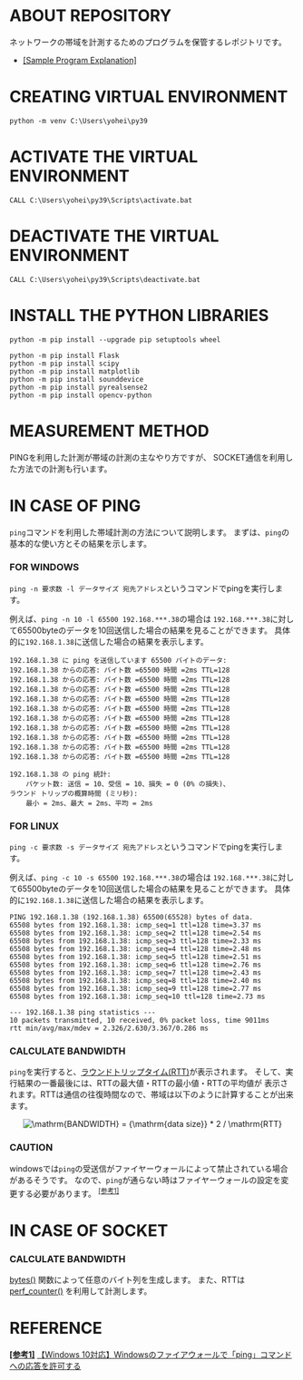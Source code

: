 # ABOUT REPOSITORY
ネットワークの帯域を計測するためのプログラムを保管するレポジトリです。

- [[Sample Program Explanation]](/doc/program_explanation.md)

# CREATING VIRTUAL ENVIRONMENT
```
python -m venv C:\Users\yohei\py39
```

# ACTIVATE THE VIRTUAL ENVIRONMENT
```
CALL C:\Users\yohei\py39\Scripts\activate.bat
```

# DEACTIVATE THE VIRTUAL ENVIRONMENT
```
CALL C:\Users\yohei\py39\Scripts\deactivate.bat
```

# INSTALL THE PYTHON LIBRARIES
```
python -m pip install --upgrade pip setuptools wheel

python -m pip install Flask
python -m pip install scipy
python -m pip install matplotlib
python -m pip install sounddevice
python -m pip install pyrealsense2
python -m pip install opencv-python
```

# MEASUREMENT METHOD
PINGを利用した計測が帯域の計測の主なやり方ですが、
SOCKET通信を利用した方法での計測も行います。

# IN CASE OF PING
`ping`コマンドを利用した帯域計測の方法について説明します。
まずは、`ping`の基本的な使い方とその結果を示します。

### FOR WINDOWS
`ping -n 要求数 -l データサイズ 宛先アドレス`というコマンドでpingを実行します。

例えば、`ping -n 10 -l 65500 192.168.***.38`の場合は
`192.168.***.38`に対して65500byteのデータを10回送信した場合の結果を見ることができます。
具体的に`192.168.1.38`に送信した場合の結果を表示します。

```
192.168.1.38 に ping を送信しています 65500 バイトのデータ:
192.168.1.38 からの応答: バイト数 =65500 時間 =2ms TTL=128
192.168.1.38 からの応答: バイト数 =65500 時間 =2ms TTL=128
192.168.1.38 からの応答: バイト数 =65500 時間 =2ms TTL=128
192.168.1.38 からの応答: バイト数 =65500 時間 =2ms TTL=128
192.168.1.38 からの応答: バイト数 =65500 時間 =2ms TTL=128
192.168.1.38 からの応答: バイト数 =65500 時間 =2ms TTL=128
192.168.1.38 からの応答: バイト数 =65500 時間 =2ms TTL=128
192.168.1.38 からの応答: バイト数 =65500 時間 =2ms TTL=128
192.168.1.38 からの応答: バイト数 =65500 時間 =2ms TTL=128
192.168.1.38 からの応答: バイト数 =65500 時間 =2ms TTL=128

192.168.1.38 の ping 統計:
    パケット数: 送信 = 10、受信 = 10、損失 = 0 (0% の損失)、
ラウンド トリップの概算時間 (ミリ秒):
    最小 = 2ms、最大 = 2ms、平均 = 2ms
```

### FOR LINUX
`ping -c 要求数 -s データサイズ 宛先アドレス`というコマンドでpingを実行します。

例えば、`ping -c 10 -s 65500 192.168.***.38`の場合は
`192.168.***.38`に対して65500byteのデータを10回送信した場合の結果を見ることができます。
具体的に`192.168.1.38`に送信した場合の結果を表示します。

```
PING 192.168.1.38 (192.168.1.38) 65500(65528) bytes of data.
65508 bytes from 192.168.1.38: icmp_seq=1 ttl=128 time=3.37 ms
65508 bytes from 192.168.1.38: icmp_seq=2 ttl=128 time=2.54 ms
65508 bytes from 192.168.1.38: icmp_seq=3 ttl=128 time=2.33 ms
65508 bytes from 192.168.1.38: icmp_seq=4 ttl=128 time=2.48 ms
65508 bytes from 192.168.1.38: icmp_seq=5 ttl=128 time=2.51 ms
65508 bytes from 192.168.1.38: icmp_seq=6 ttl=128 time=2.76 ms
65508 bytes from 192.168.1.38: icmp_seq=7 ttl=128 time=2.43 ms
65508 bytes from 192.168.1.38: icmp_seq=8 ttl=128 time=2.40 ms
65508 bytes from 192.168.1.38: icmp_seq=9 ttl=128 time=2.77 ms
65508 bytes from 192.168.1.38: icmp_seq=10 ttl=128 time=2.73 ms

--- 192.168.1.38 ping statistics ---
10 packets transmitted, 10 received, 0% packet loss, time 9011ms
rtt min/avg/max/mdev = 2.326/2.630/3.367/0.286 ms
```

### CALCULATE BANDWIDTH
`ping`を実行すると、[ラウンドトリップタイム(RTT)](https://jprs.jp/glossary/index.php?ID=0195#:~:text=%E9%80%9A%E4%BF%A1%E7%9B%B8%E6%89%8B%E3%81%AB%E3%83%87%E3%83%BC%E3%82%BF%E3%82%92,%E9%80%9A%E4%BF%A1%E3%81%AE%E5%BE%80%E5%BE%A9%E6%99%82%E9%96%93%EF%BC%89%E3%81%A7%E3%81%99%E3%80%82)が表示されます。
そして、実行結果の一番最後には、RTTの最大値・RTTの最小値・RTTの平均値が
表示されます。RTTは通信の往復時間なので、帯域は以下のように計算することが出来ます。

<p align="center">
<img src="https://latex.codecogs.com/gif.latex?\mathrm{BANDWIDTH}&space;=&space;{\mathrm{data&space;size}}&space;*&space;2&space;/&space;\mathrm{RTT}" title="\mathrm{BANDWIDTH} = {\mathrm{data size}} * 2 / \mathrm{RTT}" />
</p>

### CAUTION
windowsでは`ping`の受送信がファイヤーウォールによって禁止されている場合があるそうです。
なので、`ping`が通らない時はファイヤーウォールの設定を変更する必要があります。
<sup id="note_ref-1"><a href="#note-1">[参考1]</a></sup>

# IN CASE OF SOCKET
### CALCULATE BANDWIDTH
[bytes()](https://docs.python.org/ja/3/library/stdtypes.html?#bytes-objects)
関数によって任意のバイト列を生成します。
また、RTTは
[perf_counter()](https://docs.python.org/ja/3.7/library/time.html?#time.perf_counter)
を利用して計測します。

# REFERENCE
<b><a id="note-1" href="#note_ref-1">[参考1]</a></b> [【Windows 10対応】Windowsのファイアウォールで「ping」コマンドへの応答を許可する](https://atmarkit.itmedia.co.jp/ait/articles/1712/21/news018.html)
